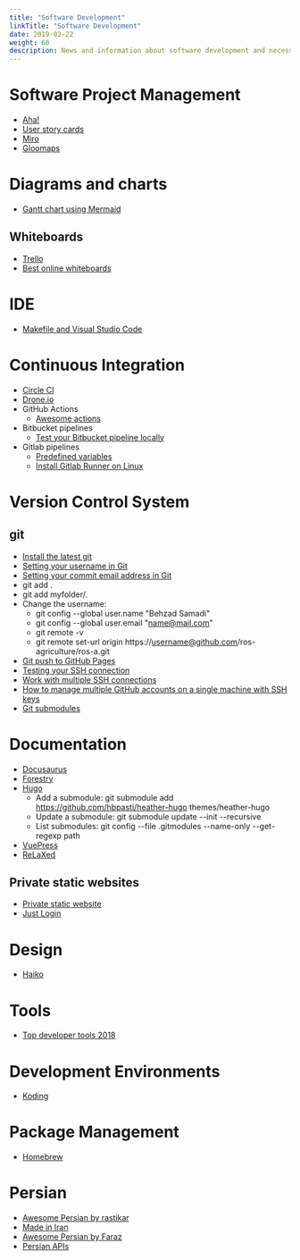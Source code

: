 ```yaml
---
title: "Software Development"
linkTitle: "Software Development"
date: 2019-02-22
weight: 60
description: News and information about software development and necessary tools
---
```


# Software Project Management

* [Aha!](https://www.aha.io/)
* [User story cards](https://www.agilebusiness.org/page/ProjectFramework_15_RequirementsandUserStories)
* [Miro](https://miro.com/)
* [Gloomaps](https://www.gloomaps.com/)

# Diagrams and charts
* [Gantt chart using Mermaid](https://mermaid-js.github.io/mermaid/#/)

## Whiteboards

* [Trello](https://trello.com)
* [Best online whiteboards](https://zapier.com/blog/best-online-whiteboard/)

# IDE
* [Makefile and Visual Studio Code](https://stackoverflow.com/questions/34937092/why-does-visual-studio-code-insert-spaces-when-editing-a-makefile-and-editor-in)

# Continuous Integration

* [Circle CI](http://circleci.com)
* [Drone.io](https://drone.io/)
* GitHub Actions
   * [Awesome actions](https://github.com/sdras/awesome-actions#github-pages)
* Bitbucket pipelines
   * [Test your Bitbucket pipeline locally](https://github.com/mserranom/bbrun)
* Gitlab pipelines
  * [Predefined variables](https://docs.gitlab.com/ee/ci/variables/predefined_variables.html)
  * [Install Gitlab Runner on Linux](https://docs.gitlab.com/runner/install/linux-repository.html)

# Version Control System

## git

- [Install the latest git](https://itsfoss.com/install-git-ubuntu/)
- [Setting your username in Git](https://help.github.com/articles/setting-your-username-in-git/)
- [Setting your commit email address in Git](https://help.github.com/articles/setting-your-commit-email-address-in-git/)
- git add .
- git add myfolder/.
- Change the username:
    - git config --global user.name "Behzad Samadi"
    - git config --global user.email "name@mail.com"
    - git remote -v
    - git remote set-url origin https://username@github.com/ros-agriculture/ros-a.git
- [Git push to GitHub Pages](https://devhints.io/travis-gh-pages)
- [Testing your SSH connection](https://help.github.com/en/github/authenticating-to-github/testing-your-ssh-connection)
- [Work with multiple SSH connections](https://code.tutsplus.com/tutorials/quick-tip-how-to-work-with-github-and-multiple-accounts--net-22574)
- [How to manage multiple GitHub accounts on a single machine with SSH keys](https://www.freecodecamp.org/news/manage-multiple-github-accounts-the-ssh-way-2dadc30ccaca/)
- [Git submodules](https://git-scm.com/book/en/v2/Git-Tools-Submodules)

# Documentation

- [Docusaurus](https://docusaurus.io/en/)
- [Forestry](https://forestry.io/)
- [Hugo](https://gohugo.io/)
    - Add a submodule: git submodule add https://github.com/hbpasti/heather-hugo themes/heather-hugo
    - Update a submodule: git submodule update --init --recursive
    - List submodules: git config --file .gitmodules --name-only --get-regexp path
- [VuePress](https://vuepress.vuejs.org/)
- [ReLaXed](https://github.com/RelaxedJS/ReLaXed)

## Private static websites

- [Private static website](https://github.com/TehShrike/private-static-website)
- [Just Login](http://justlogin.xyz/)

# Design

- [Haiko](https://www.haiku.ai/)

# Tools

- [Top developer tools 2018](https://stackshare.io/posts/top-developer-tools-2018)

# Development Environments
* [Koding](https://www.koding.com/)

# Package Management
* [Homebrew](https://docs.brew.sh/Homebrew-on-Linux)

# Persian
* [Awesome Persian by rastikar](https://github.com/rastikerdar/awesome-persian)
* [Made in Iran](https://github.com/mohebifar/made-in-iran)
* [Awesome Persian by Faraz](https://github.com/fffaraz/awesome-persian)
* [Persian APIs](https://github.com/sepandhaghighi/APIs-made-in-Iran)

